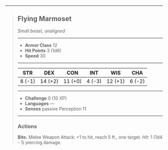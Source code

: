 ___
> ## Flying Marmoset
>*Small beast, unaligned*
> ___
> - **Armor Class** 12
> - **Hit Points** 3 (1d6)
> - **Speed** 30
>___
>|STR|DEX|CON|INT|WIS|CHA|
>|:---:|:---:|:---:|:---:|:---:|:---:|
>|8 (-1)|14 (+2)|11 (+0)|4 (-3)|12 (+1)|6 (-2)|
>___
> - **Challenge** 0 (10 XP)
> - **Languages** —
> - **Senses** passive Perception 11
> ___
>
> ### Actions
>
> **Bite.** Melee Weapon Attack: +1 to hit, reach 5 ft., one target. *Hit:* 1 (1d4 - 1) piercing damage.
